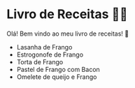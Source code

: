 # Livro de Receitas :woman_cook:

Olá! Bem vindo ao meu livro de receitas! :wave:

- Lasanha de Frango
- Estrogonofe de Frango
- Torta de Frango
- Pastel de Frango com Bacon
- Omelete de queijo e Frango



